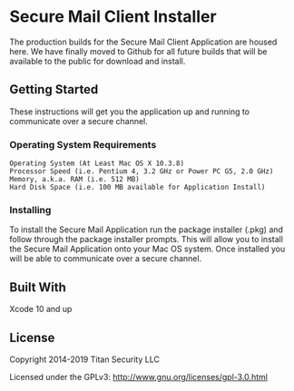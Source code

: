 # Secure Mail Client Installer

The production builds for the Secure Mail Client Application are housed here. We have finally moved to Github for all future builds that will be available to the public for download and install. 

## Getting Started

These instructions will get you the application up and running to communicate over a secure channel.

### Operating System Requirements

```
Operating System (At Least Mac OS X 10.3.8)
Processor Speed (i.e. Pentium 4, 3.2 GHz or Power PC G5, 2.0 GHz)
Memory, a.k.a. RAM (i.e. 512 MB)
Hard Disk Space (i.e. 100 MB available for Application Install)

```
### Installing

To install the Secure Mail Application run the package installer (.pkg) and follow through the package installer prompts. This will allow you to install the Secure Mail Application onto your Mac OS system. Once installed you will be able to communicate over a secure channel. 

## Built With

Xcode 10 and up

## License

Copyright 2014-2019 Titan Security LLC

Licensed under the GPLv3: http://www.gnu.org/licenses/gpl-3.0.html


